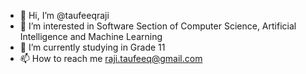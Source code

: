 - 👋 Hi, I’m @taufeeqraji
- 👀 I’m interested in Software Section of Computer Science, Artificial Intelligence and Machine Learning
- 🌱 I’m currently studying in Grade 11
- 📫 How to reach me raji.taufeeq@gmail.com

<!---
taufeeqraji/taufeeqraji is a ✨ special ✨ repository because its `README.md` (this file) appears on your GitHub profile.
You can click the Preview link to take a look at your changes.
--->
